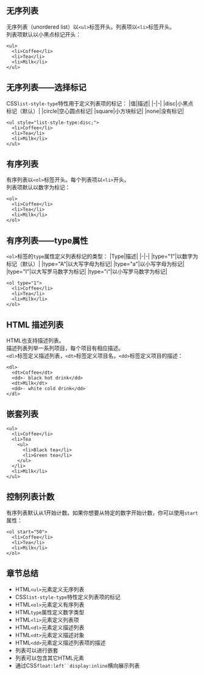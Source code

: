 ## 无序列表
无序列表（unordered list）以`<ul>`标签开头。列表项以`<li>`标签开头。  
列表项默认以小黑点标记开头：
```
<ul>
  <li>Coffee</li>
  <li>Tea</li>
  <li>Milk</li>
</ul>
```
## 无序列表——选择标记
CSS`list-style-type`特性用于定义列表项的标记：
|值|描述|
|-|-|
|disc|小黑点标记（默认）|
|circle|空心圆点标记|
|square|小方块标记|
|none|没有标记|

```
<ul style="list-style-type:disc;">
  <li>Coffee</li>
  <li>Tea</li>
  <li>Milk</li>
</ul>
```
## 有序列表
有序列表以`<ol>`标签开头。每个列表项以`<li>`开头。  
列表项默认以数字为标记：
```
<ol>
  <li>Coffee</li>
  <li>Tea</li>
  <li>Milk</li>
</ol>
```
## 有序列表——type属性
`<ol>`标签的`type`属性定义列表标记的类型：
|Type|描述|
|-|-|
|type="1"|以数字为标记（默认）|
|type="A"|以大写字母为标记|
|type="a"|以小写字母为标记|
|type="I"|以大写罗马数字为标记|
|type="i"|以小写罗马数字为标记|

```
<ol type="1">
  <li>Coffee</li>
  <li>Tea</li>
  <li>Milk</li>
</ol>
```
## HTML 描述列表
HTML也支持描述列表。  
描述列表列举一系列项目，每个项目有相应描述。  
`<dl>`标签定义描述列表，`<dt>`标签定义项目名，`<dd>`标签定义项目的描述：
```
<dl>
  <dt>Coffee</dt>
  <dd>- black hot drink</dd>
  <dt>Milk</dt>
  <dd>- white cold drink</dd>
</dl>
```
## 嵌套列表
```
<ul>
  <li>Coffee</li>
  <li>Tea
    <ul>
      <li>Black tea</li>
      <li>Green tea</li>
    </ul>
  </li>
  <li>Milk</li>
</ul>
```
## 控制列表计数
有序列表默认从1开始计数。如果你想要从特定的数字开始计数，你可以使用`start`属性：
```
<ol start="50">
  <li>Coffee</li>
  <li>Tea</li>
  <li>Milk</li>
</ol>
```
## 章节总结
- HTML`<ul>`元素定义无序列表
- CSS`list-style-type`特性定义列表项的标记
- HTML`<ol>`元素定义有序列表
- HTML`type`属性定义数字类型
- HTML`<li>`元素定义列表项
- HTML`<dl>`元素定义描述列表
- HTML`<dt>`元素定义描述对象
- HTML`<dd>`元素定义描述列表项的描述
- 列表可以进行嵌套
- 列表可以包含其它HTML元素
- 通过CSS`float:left``display:inline`横向展示列表

